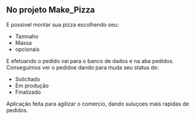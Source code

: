## No projeto Make_Pizza
E possivel montar sua pizza escolhendo seu:
- Tamnaho
- Massa
- opcionais

E efetuando o pedido vai para o banco de dados e na aba pedidos. Conseguimos ver o pedidoe dando para muda seu status de:

- Solicitado
- Em produção
- Finalizado

Aplicação feita para agilizar o comercio, dando suluçoes mais rapidas de pedidos.
